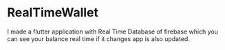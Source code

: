 # RealTimeWallet
I made a flutter application with Real Time Database of firebase which you can see your balance real time if it changes app is also updated.
